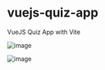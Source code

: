 # vuejs-quiz-app
VueJS Quiz App with Vite

![image](https://github.com/IndriesAndrei/vuejs-quiz-app/assets/24415865/1f4d1769-6121-4971-9f86-fff754191ecf)

![image](https://github.com/IndriesAndrei/vuejs-quiz-app/assets/24415865/76ec5e06-f8dc-4189-8b35-f8d5fdc7067f)
